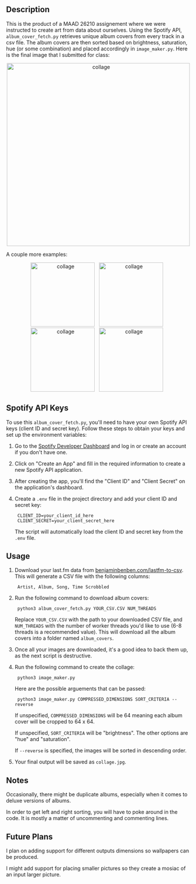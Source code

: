 ## Description

This is the product of a MAAD 26210 assignement where we were instructed to create art from data about ourselves. Using the Spotify API, ``album_cover_fetch.py`` retrieves unique album covers from every track in a csv file. The album covers are then sorted based on brightness, saturation, hue (or some combination) and placed accordingly in ``image_maker.py``. Here is the final image that I submitted for class:

<p align="center">
  <img src="default.jpg" alt="collage" width="500">
</p>

A couple more examples: 
<p align="center">
  <img src="more_examples/hue_then_brightness.jpg" alt="collage" width="175">&nbsp;&nbsp; 
  <img src="more_examples/hue_reversed.jpg" alt="collage" width="175">&nbsp;&nbsp; 
  <img src="more_examples/saturation_reversed.jpg" alt="collage" width="175">&nbsp;&nbsp; 
  <img src="more_examples/saturation_then_hue.jpg" alt="collage" width="175">&nbsp;&nbsp; 
</p>

## Spotify API Keys

To use this ``album_cover_fetch.py``, you'll need to have your own Spotify API keys (client ID and secret key). Follow these steps to obtain your keys and set up the environment variables:

1. Go to the [Spotify Developer Dashboard](https://developer.spotify.com/dashboard/applications) and log in or create an account if you don't have one.

2. Click on "Create an App" and fill in the required information to create a new Spotify API application.

3. After creating the app, you'll find the "Client ID" and "Client Secret" on the application's dashboard.

4. Create a `.env` file in the project directory and add your client ID and secret key:

        CLIENT_ID=your_client_id_here
        CLIENT_SECRET=your_client_secret_here

    The script will automatically load the client ID and secret key from the `.env` file.


## Usage

1. Download your last.fm data from [benjaminbenben.com/lastfm-to-csv](https://benjaminbenben.com/lastfm-to-csv/). This will generate a CSV file with the following columns:

        Artist, Album, Song, Time Scrobbled

2. Run the following command to download album covers:

        python3 album_cover_fetch.py YOUR_CSV.CSV NUM_THREADS

    Replace `YOUR_CSV.CSV` with the path to your downloaded CSV file, and `NUM_THREADS` with the number of worker threads you'd like to use (6-8 threads is a recommended value). This will download all the album covers into a folder named `album_covers`.

3. Once all your images are downloaded, it's a good idea to back them up, as the next script is destructive.

4. Run the following command to create the collage:

        python3 image_maker.py

    Here are the possible arguements that can be passed:

        python3 image_maker.py COMPRESSED_DIMENSIONS SORT_CRITERIA --reverse

    If unspecified, `COMPRESSED_DIMENSIONS` will be 64 meaning each album cover will be cropped to 64 x 64.

    If unspecified, `SORT_CRITERIA` will be "brightness". The other options are "hue" and "saturation".

    If `--reverse` is specified, the images will be sorted in descending order.

5. Your final output will be saved as `collage.jpg`.

## Notes

Occasionally, there might be duplicate albums, especially when it comes to deluxe versions of albums.

In order to get left and right sorting, you will have to poke around in the code. It is mostly a matter of uncommenting and commenting lines.

## Future Plans

I plan on adding support for different outputs dimensions so wallpapers can be produced.

I might add support for placing smaller pictures so they create a mosiac of an input larger picture.


